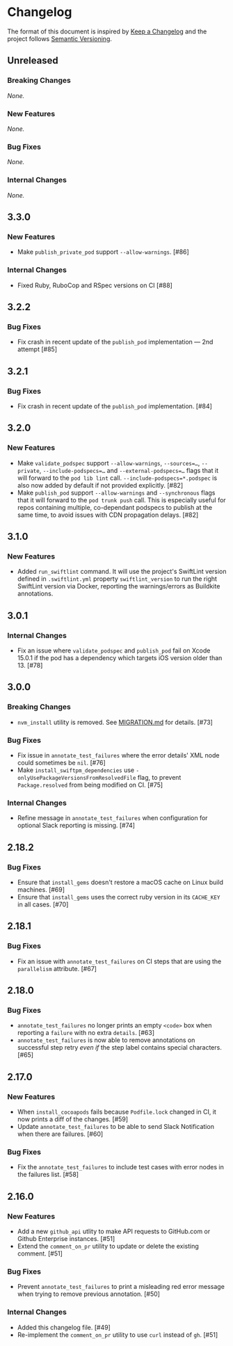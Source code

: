# Changelog

The format of this document is inspired by [Keep a Changelog](https://keepachangelog.com/en/1.0.0/) and the project follows [Semantic Versioning](https://semver.org/spec/v2.0.0.html).

<!-- This is a comment, you won't see it when GitHub renders the Markdown file.

When releasing a new version:

1. Update the `## Unreleased` header to `## <version_number>`
2. Remove any empty section (those with `_None._`)
3. Add a new "Unreleased" section for the next iteration, by copy/pasting the following template:

## Unreleased

### Breaking Changes

_None._

### New Features

_None._

### Bug Fixes

_None._

### Internal Changes

_None._

-->

## Unreleased

### Breaking Changes

_None._

### New Features

_None._

### Bug Fixes

_None._

### Internal Changes

_None._

## 3.3.0

### New Features

- Make `publish_private_pod` support `--allow-warnings`. [#86]

### Internal Changes

- Fixed Ruby, RuboCop and RSpec versions on CI [#88]

## 3.2.2

### Bug Fixes

 - Fix crash in recent update of the `publish_pod` implementation — 2nd attempt [#85]

## 3.2.1

### Bug Fixes

 - Fix crash in recent update of the `publish_pod` implementation. [#84]

## 3.2.0

### New Features

 - Make `validate_podspec` support `--allow-warnings`, `--sources=…`, `--private`, `--include-podspecs=…` and `--external-podspecs=…` flags that it will forward to the `pod lib lint` call. `--include-podspecs=*.podspec` is also now added by default if not provided explicitly. [#82]
 - Make `publish_pod` support `--allow-warnings` and `--synchronous` flags that it will forward to the `pod trunk push` call. This is especially useful for repos containing multiple, co-dependant podspecs to publish at the same time, to avoid issues with CDN propagation delays. [#82]

## 3.1.0

### New Features

- Added `run_swiftlint` command. It will use the project's SwiftLint version defined in `.swiftlint.yml` property `swiftlint_version` to run the right SwiftLint version via Docker, reporting the warnings/errors as Buildkite annotations.

## 3.0.1

### Internal Changes

- Fix an issue where `validate_podspec` and `publish_pod` fail on Xcode 15.0.1 if the pod has a dependency which targets iOS version older than 13. [#78]

## 3.0.0

### Breaking Changes

- `nvm_install` utility is removed. See [MIGRATION.md](./MIGRATION.md#from-200-to-300) for details. [#73]

### Bug Fixes

 - Fix issue in `annotate_test_failures` where the error details' XML node could sometimes be `nil`. [#76]
 - Make `install_swiftpm_dependencies` use `-onlyUsePackageVersionsFromResolvedFile` flag, to prevent `Package.resolved` from being modified on CI. [#75]

### Internal Changes

- Refine message in `annotate_test_failures` when configuration for optional Slack reporting is missing. [#74]

## 2.18.2

### Bug Fixes

- Ensure that `install_gems` doesn't restore a macOS cache on Linux build machines. [#69]
- Ensure that `install_gems` uses the correct ruby version in its `CACHE_KEY` in all cases. [#70]

## 2.18.1

### Bug Fixes

- Fix an issue with `annotate_test_failures` on CI steps that are using the `parallelism` attribute. [#67]

## 2.18.0

### Bug Fixes

- `annotate_test_failures` no longer prints an empty `<code>` box when reporting a `failure` with no extra `details`. [#63]
- `annotate_test_failures` is now able to remove annotations on successful step retry _even if_ the step label contains special characters. [#65]

## 2.17.0

### New Features

- When `install_cocoapods` fails because `Podfile.lock` changed in CI, it now prints a diff of the changes. [#59]
- Update `annotate_test_failures` to be able to send Slack Notification when there are failures. [#60]

### Bug Fixes

- Fix the `annotate_test_failures` to include test cases with error nodes in the failures list. [#58]

## 2.16.0

### New Features

- Add a new `github_api` utlity to make API requests to GitHub.com or Github Enterprise instances. [#51]
- Extend the `comment_on_pr` utility to update or delete the existing comment. [#51]

### Bug Fixes

- Prevent `annotate_test_failures` to print a misleading red error message when trying to remove previous annotation. [#50]

### Internal Changes

- Added this changelog file. [#49]
- Re-implement the `comment_on_pr` utility to use `curl` instead of `gh`. [#51]
